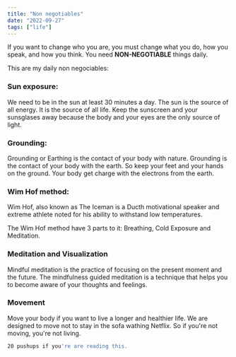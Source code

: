 ```yaml
---
title: "Non negotiables"
date: "2022-09-27"
tags: ["life"]
---
```


If you want to change who you are, you must change what you do, how you speak, and how you think. You need **NON-NEGOTIABLE** things daily.

This are my daily non negociables:

### Sun exposure:

We need to be in the sun at least 30 minutes a day. The sun is the source of all energy. It is the source of all life. Keep the sunscreen and your sunsglases away because the body and your eyes are the only source of light.

### Grounding:

Grounding or Earthing is the contact of your body with nature. Grounding is the contact of your body with the earth. So keep your feet and your hands on the ground. Your body get charge with the electrons from the earth.

### Wim Hof method:

Wim Hof, also known as The Iceman is a Ducth motivational speaker and extreme athlete noted for his ability to withstand low temperatures.

The Wim Hof method have 3 parts to it: Breathing, Cold Exposure and Meditation.

### Meditation and Visualization

Mindful meditation is the practice of focusing on the present moment and the future. The mindfulness guided meditation is a technique that helps you to become aware of your thoughts and feelings.

### Movement

Move your body if you want to live a longer and healthier life. We are designed to move not to stay in the sofa wathing Netflix. So if you're not moving, you're not living.

```bash
20 pushups if you're are reading this.
```

